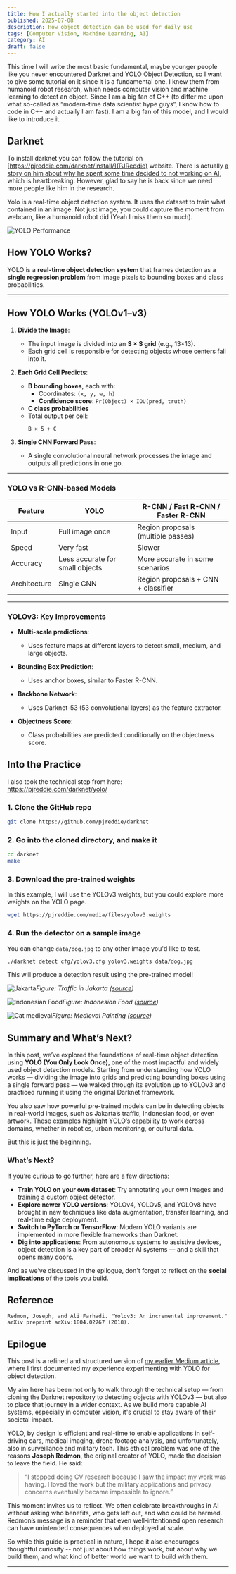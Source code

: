 ```yaml
---
title: How I actually started into the object detection
published: 2025-07-08
description: How object detection can be used for daily use
tags: [Computer Vision, Machine Learning, AI]
category: AI
draft: false
---
```



This time I will write the most basic fundamental, maybe younger people like you never encountered Darknet and YOLO Object Detection, so I want to give some tutorial on it since it is a fundamental one. I knew them from humanoid robot research, which needs computer vision and machine learning to detect an object. Since I am a big fan of C++ (to differ me upon what so-called as “modern-time data scientist hype guys”, I know how to code in C++ and actually I am fast). I am a big fan of this model, and I would like to introduce it.

## Darknet

To install darknet you can follow the tutorial on 
[https://pjreddie.com/darknet/install/](PJReddie) website. There is actually [a story on him about why he spent some time decided to not working on AI](https://medium.com/syncedreview/yolo-creator-says-he-stopped-cv-research-due-to-ethical-concerns-b55a291ebb29), which is heartbreaking. However, glad to say he is back since we need more people like him in the research.

Yolo is a real-time object detection system. It uses the dataset to train what contained in an image. Not just image, you could capture the moment from webcam, like a humanoid robot did (Yeah I miss them so much).

![YOLO Performance](https://miro.medium.com/v2/resize:fit:600/format:webp/0*0UQS9CoJsDYaVqie.png)

## How YOLO Works?
YOLO is a **real-time object detection system** that frames detection as a **single regression problem** from image pixels to bounding boxes and class probabilities.

---

## How YOLO Works (YOLOv1–v3)

1. **Divide the Image**:
   - The input image is divided into an **S × S grid** (e.g., 13×13).
   - Each grid cell is responsible for detecting objects whose centers fall into it.

2. **Each Grid Cell Predicts**:
   - **B bounding boxes**, each with:
     - Coordinates: `(x, y, w, h)`
     - **Confidence score**: `Pr(Object) × IOU(pred, truth)`
   - **C class probabilities**
   - Total output per cell:  
     ```
     B × 5 + C
     ```

3. **Single CNN Forward Pass**:
   - A single convolutional neural network processes the image and outputs all predictions in one go.

---

### YOLO vs R-CNN-based Models

| Feature        | YOLO                            | R-CNN / Fast R-CNN / Faster R-CNN          |
|----------------|----------------------------------|---------------------------------------------|
| Input          | Full image once                 | Region proposals (multiple passes)          |
| Speed          | Very fast                       | Slower                                       |
| Accuracy       | Less accurate for small objects | More accurate in some scenarios             |
| Architecture   | Single CNN                      | Region proposals + CNN + classifier         |

---

### YOLOv3: Key Improvements

- **Multi-scale predictions**:
  - Uses feature maps at different layers to detect small, medium, and large objects.

- **Bounding Box Prediction**:
  - Uses anchor boxes, similar to Faster R-CNN.

- **Backbone Network**:
  - Uses Darknet-53 (53 convolutional layers) as the feature extractor.

- **Objectness Score**:
  - Class probabilities are predicted conditionally on the objectness score.

## Into the Practice

I also took the technical step from here:  
https://pjreddie.com/darknet/yolo/

### 1. Clone the GitHub repo

```bash
git clone https://github.com/pjreddie/darknet
```

### 2. Go into the cloned directory, and make it

```bash
cd darknet
make
```

### 3. Download the pre-trained weights

In this example, I will use the YOLOv3 weights, but you could explore more weights on the YOLO page.

```bash
wget https://pjreddie.com/media/files/yolov3.weights
```

### 4. Run the detector on a sample image

You can change `data/dog.jpg` to any other image you'd like to test.

```bash
./darknet detect cfg/yolov3.cfg yolov3.weights data/dog.jpg
```

This will produce a detection result using the pre-trained model!

![Jakarta](https://miro.medium.com/v2/resize:fit:1400/format:webp/1*P8IWwsQGQje4AMlpHVj9kw.jpeg)*Figure: Traffic in Jakarta ([source](https://en.wikipedia.org/wiki/Transport_in_Jakarta))*


![Indonesian Food](https://miro.medium.com/v2/resize:fit:1400/format:webp/1*JB-FwebNFt9ByvWSEd_v4A.jpeg)*Figure: Indonesian Food ([source](https://thehoneycombers.com/singapore/indonesian-restaurants-in-singapore-where-to-get-your-rendang-nasi-goreng-tahu-telor-and-other-traditional-indonesian-food/))*

![Cat medieval](https://miro.medium.com/v2/resize:fit:370/format:webp/1*wrG31mRhKMYoHW4IOA-EuQ.jpeg)*Figure: Medieval Painting ([source](https://id.pinterest.com/pin/465489311482997333/))*

## Summary and What’s Next?

In this post, we’ve explored the foundations of real-time object detection using **YOLO (You Only Look Once)**, one of the most impactful and widely used object detection models. Starting from understanding how YOLO works — dividing the image into grids and predicting bounding boxes using a single forward pass — we walked through its evolution up to YOLOv3 and practiced running it using the original Darknet framework.

You also saw how powerful pre-trained models can be in detecting objects in real-world images, such as Jakarta’s traffic, Indonesian food, or even artwork. These examples highlight YOLO’s capability to work across domains, whether in robotics, urban monitoring, or cultural data.

But this is just the beginning.

### What’s Next?

If you’re curious to go further, here are a few directions:

- **Train YOLO on your own dataset**: Try annotating your own images and training a custom object detector.
- **Explore newer YOLO versions**: YOLOv4, YOLOv5, and YOLOv8 have brought in new techniques like data augmentation, transfer learning, and real-time edge deployment.
- **Switch to PyTorch or TensorFlow**: Modern YOLO variants are implemented in more flexible frameworks than Darknet.
- **Dig into applications**: From autonomous systems to assistive devices, object detection is a key part of broader AI systems — and a skill that opens many doors.

And as we’ve discussed in the epilogue, don't forget to reflect on the **social implications** of the tools you build.

## Reference

```
Redmon, Joseph, and Ali Farhadi. "Yolov3: An incremental improvement." arXiv preprint arXiv:1804.02767 (2018).
```

## Epilogue

This post is a refined and structured version of [my earlier Medium article](https://medium.com/salmanhiro/how-i-actually-into-the-object-detection-3eee01a44dc1), where I first documented my experience experimenting with YOLO for object detection.

My aim here has been not only to walk through the technical setup — from cloning the Darknet repository to detecting objects with YOLOv3 — but also to place that journey in a wider context. As we build more capable AI systems, especially in computer vision, it's crucial to stay aware of their societal impact.

YOLO, by design is efficient and real-time to enable applications in self-driving cars, medical imaging, drone footage analysis, and unfortunately, also in surveillance and military tech. This ethical problem was one of the reasons **Joseph Redmon**, the original creator of YOLO, made the decision to leave the field. He said:

> “I stopped doing CV research because I saw the impact my work was having. I loved the work but the military applications and privacy concerns eventually became impossible to ignore.”

This moment invites us to reflect. We often celebrate breakthroughs in AI without asking who benefits, who gets left out, and who could be harmed. Redmon’s message is a reminder that even well-intentioned open research can have unintended consequences when deployed at scale.

So while this guide is practical in nature, I hope it also encourages thoughtful curiosity -- not just about how things work, but about why we build them, and what kind of better world we want to build with them.

---



